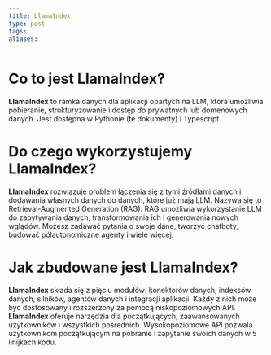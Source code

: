 ```yaml
---
title: LlamaIndex
type: post
tags: 
aliases:
---
```

# Co to jest LlamaIndex?
**LlamaIndex** to ramka danych dla aplikacji opartych na LLM, która umożliwia pobieranie, strukturyzowanie i dostęp do prywatnych lub domenowych danych. Jest dostępna w Pythonie (te dokumenty) i Typescript.

# Do czego wykorzystujemy LlamaIndex?

**LlamaIndex** rozwiązuje problem łączenia się z tymi źródłami danych i dodawania własnych danych do danych, które już mają LLM. Nazywa się to Retrieval-Augmented Generation (RAG). RAG umożliwia wykorzystanie LLM do zapytywania danych, transformowania ich i generowania nowych wglądów. Możesz zadawać pytania o swoje dane, tworzyć chatboty, budować półautonomiczne agenty i wiele więcej.

# Jak zbudowane jest LlamaIndex?
**LlamaIndex** składa się z pięciu modułów: konektorów danych, indeksów danych, silników, agentów danych i integracji aplikacji. Każdy z nich może być dostosowany i rozszerzony za pomocą niskopoziomowych API.
**LlamaIndex** oferuje narzędzia dla początkujących, zaawansowanych użytkowników i wszystkich pośrednich. Wysokopoziomowe API pozwala użytkownikom początkującym na pobranie i zapytanie swoich danych w 5 linijkach kodu.